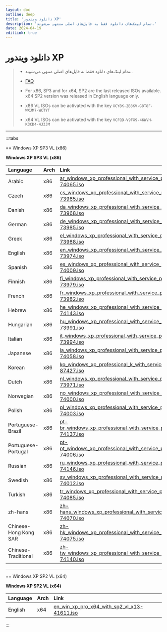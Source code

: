 ```yaml
---
layout: doc
outline: deep
title: 'دانلود ویندور XP'
description: 'تمام لینک‌های دانلود فقط به فایل‌های اصلی منتهی می‌شوند.'
date: 2024-04-19
editLink: true
---
```



# دانلود ویندور XP

> - تمام لینک‌های دانلود فقط به فایل‌های اصلی منتهی می‌شوند..
> 
> - [FAQ](./genuine-installation-media#سوالات-متداول)
> -   For x86, SP3 and for x64, SP2 are the last released ISOs available. x64 SP2 version was released in English language only.
> -   x86 VL ISOs can be activated with the key `XCYBK-2B3KV-G8T8F-WXJM7-WCTYT`
> -   x64 VL ISOs can be activated with the key `VCFQD-V9FX9-46WVH-K3CD4-4J3JM`

----

:::tabs

== Windows XP SP3 VL (x86)

**Windows XP SP3 VL (x86)**

| Language              | Arch | Link                                                                                                                                                                                   |
|:----------------------|:-----|:---------------------------------------------------------------------------------------------------------------------------------------------------------------------------------------|
| Arabic                | x86  | [ar_windows_xp_professional_with_service_pack_3_x86_cd_vl_x14-74065.iso](https://drive.massgrave.dev/ar_windows_xp_professional_with_service_pack_3_x86_cd_vl_x14-74065.iso)           |
| Czech                 | x86  | [cs_windows_xp_professional_with_service_pack_3_x86_cd_vl_x14-73965.iso](https://drive.massgrave.dev/cs_windows_xp_professional_with_service_pack_3_x86_cd_vl_x14-73965.iso)           |
| Danish                | x86  | [da_windows_xp_professional_with_service_pack_3_x86_cd_vl_x14-73968.iso](https://drive.massgrave.dev/da_windows_xp_professional_with_service_pack_3_x86_cd_vl_x14-73968.iso)           |
| German                | x86  | [de_windows_xp_professional_with_service_pack_3_x86_cd_vl_x14-73985.iso](https://drive.massgrave.dev/de_windows_xp_professional_with_service_pack_3_x86_cd_vl_x14-73985.iso)           |
| Greek                 | x86  | [el_windows_xp_professional_with_service_pack_3_x86_cd_vl_x14-73988.iso](https://drive.massgrave.dev/el_windows_xp_professional_with_service_pack_3_x86_cd_vl_x14-73988.iso)           |
| English               | x86  | [en_windows_xp_professional_with_service_pack_3_x86_cd_vl_x14-73974.iso](https://drive.massgrave.dev/en_windows_xp_professional_with_service_pack_3_x86_cd_vl_x14-73974.iso)           |
| Spanish               | x86  | [es_windows_xp_professional_with_service_pack_3_x86_cd_vl_x14-74009.iso](https://drive.massgrave.dev/es_windows_xp_professional_with_service_pack_3_x86_cd_vl_x14-74009.iso)           |
| Finnish               | x86  | [fi_windows_xp_professional_with_service_pack_3_x86_cd_vl_x14-73979.iso](https://drive.massgrave.dev/fi_windows_xp_professional_with_service_pack_3_x86_cd_vl_x14-73979.iso)           |
| French                | x86  | [fr_windows_xp_professional_with_service_pack_3_x86_cd_vl_x14-73982.iso](https://drive.massgrave.dev/fr_windows_xp_professional_with_service_pack_3_x86_cd_vl_x14-73982.iso)           |
| Hebrew                | x86  | [he_windows_xp_professional_with_service_pack_3_x86_cd_vl_x14-74143.iso](https://drive.massgrave.dev/he_windows_xp_professional_with_service_pack_3_x86_cd_vl_x14-74143.iso)           |
| Hungarian             | x86  | [hu_windows_xp_professional_with_service_pack_3_x86_cd_vl_x14-73991.iso](https://drive.massgrave.dev/hu_windows_xp_professional_with_service_pack_3_x86_cd_vl_x14-73991.iso)           |
| Italian               | x86  | [it_windows_xp_professional_with_service_pack_3_x86_cd_vl_x14-73994.iso](https://drive.massgrave.dev/it_windows_xp_professional_with_service_pack_3_x86_cd_vl_x14-73994.iso)           |
| Japanese              | x86  | [ja_windows_xp_professional_with_service_pack_3_x86_dvd_vl_x14-74058.iso](https://drive.massgrave.dev/ja_windows_xp_professional_with_service_pack_3_x86_dvd_vl_x14-74058.iso)         |
| Korean                | x86  | [ko_windows_xp_professional_k_with_service_pack_3_x86_cd_vl_x14-87427.iso](https://drive.massgrave.dev/ko_windows_xp_professional_k_with_service_pack_3_x86_cd_vl_x14-87427.iso)       |
| Dutch                 | x86  | [nl_windows_xp_professional_with_service_pack_3_x86_cd_vl_x14-73971.iso](https://drive.massgrave.dev/nl_windows_xp_professional_with_service_pack_3_x86_cd_vl_x14-73971.iso)           |
| Norwegian             | x86  | [no_windows_xp_professional_with_service_pack_3_x86_cd_vl_x14-74000.iso](https://drive.massgrave.dev/no_windows_xp_professional_with_service_pack_3_x86_cd_vl_x14-74000.iso)           |
| Polish                | x86  | [pl_windows_xp_professional_with_service_pack_3_x86_cd_vl_x14-74003.iso](https://drive.massgrave.dev/pl_windows_xp_professional_with_service_pack_3_x86_cd_vl_x14-74003.iso)           |
| Portuguese-Brazil     | x86  | [pt-br_windows_xp_professional_with_service_pack_3_x86_cd_vl_x14-74137.iso](https://drive.massgrave.dev/pt-br_windows_xp_professional_with_service_pack_3_x86_cd_vl_x14-74137.iso)     |
| Portuguese-Portugal   | x86  | [pt-pt_windows_xp_professional_with_service_pack_3_x86_cd_vl_x14-74006.iso](https://drive.massgrave.dev/pt-pt_windows_xp_professional_with_service_pack_3_x86_cd_vl_x14-74006.iso)     |
| Russian               | x86  | [ru_windows_xp_professional_with_service_pack_3_x86_cd_vl_x14-74146.iso](https://drive.massgrave.dev/ru_windows_xp_professional_with_service_pack_3_x86_cd_vl_x14-74146.iso)           |
| Swedish               | x86  | [sv_windows_xp_professional_with_service_pack_3_x86_cd_vl_x14-74012.iso](https://drive.massgrave.dev/sv_windows_xp_professional_with_service_pack_3_x86_cd_vl_x14-74012.iso)           |
| Turkish               | x86  | [tr_windows_xp_professional_with_service_pack_3_x86_cd_vl_x14-74085.iso](https://drive.massgrave.dev/tr_windows_xp_professional_with_service_pack_3_x86_cd_vl_x14-74085.iso)           |
| zh-hans               | x86  | [zh-hans_windows_xp_professional_with_service_pack_3_x86_cd_vl_x14-74070.iso](https://drive.massgrave.dev/zh-hans_windows_xp_professional_with_service_pack_3_x86_cd_vl_x14-74070.iso) |
| Chinese-Hong Kong SAR | x86  | [zh-hk_windows_xp_professional_with_service_pack_3_x86_cd_vl_x14-74075.iso](https://drive.massgrave.dev/zh-hk_windows_xp_professional_with_service_pack_3_x86_cd_vl_x14-74075.iso)     |
| Chinese-Traditional   | x86  | [zh-tw_windows_xp_professional_with_service_pack_3_x86_cd_vl_x14-74140.iso](https://drive.massgrave.dev/zh-tw_windows_xp_professional_with_service_pack_3_x86_cd_vl_x14-74140.iso)     |

----

== Windows XP SP2 VL (x64)

**Windows XP SP2 VL (x64)**

| Language | Arch | Link                                                                                                                   |
|:---------|:-----|:-----------------------------------------------------------------------------------------------------------------------|
| English  | x64  | [en_win_xp_pro_x64_with_sp2_vl_x13-41611.iso](https://drive.massgrave.dev/en_win_xp_pro_x64_with_sp2_vl_x13-41611.iso) |

:::
